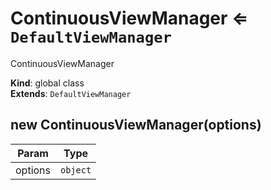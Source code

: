 <a name="ContinuousViewManager"></a>

# ContinuousViewManager ⇐ <code>DefaultViewManager</code>
ContinuousViewManager

**Kind**: global class  
**Extends**: <code>DefaultViewManager</code>  
<a name="new_ContinuousViewManager_new"></a>

## new ContinuousViewManager(options)

| Param | Type |
| --- | --- |
| options | <code>object</code> | 

